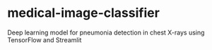 # medical-image-classifier
Deep learning model for pneumonia detection in chest X-rays using TensorFlow and Streamlit
